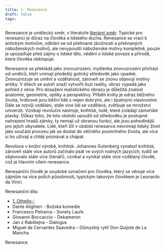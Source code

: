 ```yaml
---
title: 2. Renesance
draft: false
tags:
---
```

 Renesance je umělecký směr, v literatuře [literární směr](1.%20Literární%20směr.md). Typické pro renesanci je důraz na člověka a lidského ducha.
Renesance se vrací k antickým motivům, odklání se od přehnané zbožnosti a přehnaných náboženských motivů, ale nevypouští náboženské motivy kompletně, pouze je upozaďuje před zájmy o lidské tělo, vědění o lidské povaze a přírodě, která člověka obklopuje. 

Renesance se překládá jako znovuzrození, myšlenka znovuzrození přichází od umělců, kteří vnímají předešlý gotický středověk jako úpadek. Znovuzrozuje se umění a vzdělanost, zároveň se znovu objevují motivy antiky. V dílech se autoři snaží vytvořit iluzi reality, obraz vypadá jako pohled z okna. Pro dosažení realistického obrazu je důležitá znalost anatomie, geometrie, optiky a perspektivy. Příběh knihy je odraz běžného života, hrdinové jsou běžní lidé s nejen dobrými, ale i špatnými vlastnostmi.  Dále se rozvíjí vzdělání, stále více lidí se vzdělává, zvětšuje se množství univerzit. Vznikají revoluční nástroje, knihtisk, lodě, které zvládají zámořské plavby. Důkaz toho, že toto období upouští od středověku je postupné nahrazení hradů zámky, ty nemají už obranou funkci, ale jsou pohodlnější pro jejich obyvatele. Lidé, kteří žili v období renesance nevnímají lidský život jako součást procesu jak se dostat do věčného posmrtného života, ale více si ho užívají a chtějí poznávat a chápat.

Revoluce v knižní výrobě, knihtisk. Johannes Gutenberg vynalezl knihtisk, zároveň stále více autorů začínalo psát ve svých rodných jazycích, tudíž se objevovalo stále více čtenářů, vznikal a vynikal stále více vzdělaný člověk, což je hlavním cílem renesance.

Renesanční člověk je soudobé označení pro člověka, který se věnuje více zájmům na více polích působnosti, typickým takovým člověkem je Leonardo da Vinci.

Renesanční díla:
- [1. Othello✅](1.%20Othello✅.md)
- Dante Alighieri - Božská komedie
- Francesco Petrarca - Sonety Lauře
- Giovanni Boccaccio - Dekameron
- Jan z Rabštejna - Dialogus
- Miguel de Cervantes Saavedra – Důmyslný rytíř Don Quijote de La Mancha


Renesance